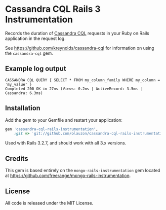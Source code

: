 Cassandra CQL Rails 3 Instrumentation
=====================================

Records the duration of
[Cassandra CQL](https://github.com/kreynolds/cassandra-cql) requests in your
Ruby on Rails application in the request log.

See https://github.com/kreynolds/cassandra-cql for information on using the
`cassandra-cql` gem.


Example log output
------------------

```text
CASSANDRA CQL QUERY { SELECT * FROM my_column_family WHERE my_column = 'my_value' } 
Completed 200 OK in 27ms (Views: 0.2ms | ActiveRecord: 3.5ms | Cassandra: 6.3ms)
```

Installation
------------

Add the gem to your Gemfile and restart your application:

```ruby
gem 'cassandra-cql-rails-instrumentation',
    :git => 'git://github.com/olauzon/cassandra-cql-rails-instrumentation.git'
```

Used with Rails 3.2.7, and should work with all 3.x versions.


Credits
-------

This gem is based entirely on the `mongo-rails-instrumentation` gem located at
https://github.com/freerange/mongo-rails-instrumentation.


License
-------

All code is released under the MIT License.
